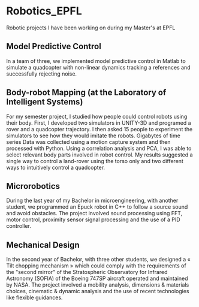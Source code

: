 # Robotics_EPFL
Robotic projects I have been working on during my Master's at EPFL

## Model Predictive Control

In a team of three, we implemented model predictive control in Matlab to simulate a quadcopter with non-linear dynamics tracking a references and successfully rejecting noise.

## Body-robot Mapping (at the Laboratory of Intelligent Systems)

For my semester project, I studied how people could control robots using their body. First, I developed
two simulators in UNITY-3D and programed a rover and a quadcopter trajectory. I then asked 15 people to experiment the simulators to see how they would imitate the robots. Gigabytes of time series Data was collected using a motion capture system and then processed with Python. Using a correlation analysis and PCA, I was able to select relevant body parts involved in robot control. My results suggested a single way to control a land-rover using the torso only and two different ways to intuitively control a quadcopter.

## Microrobotics

During the last year of my Bachelor in microengineering, with another student, we programmed an Epuck robot in C++ to follow a source sound and avoid obstacles. The project involved sound processing using FFT, motor control, proximity sensor signal processing and the use of a PID controller.

## Mechanical Design

In the second year of Bachelor, with three other students, we designed a « Tilt chopping mechanism » which could comply with the requirements of the "second mirror" of the Stratospheric Observatory for Infrared Astronomy (SOFIA) of the Boeing 747SP aircraft operated and maintained by NASA. The project involved a mobility analysis, dimensions & materials choices, cinematic & dynamic analysis and the use of recent technologies like flexible guidances.
